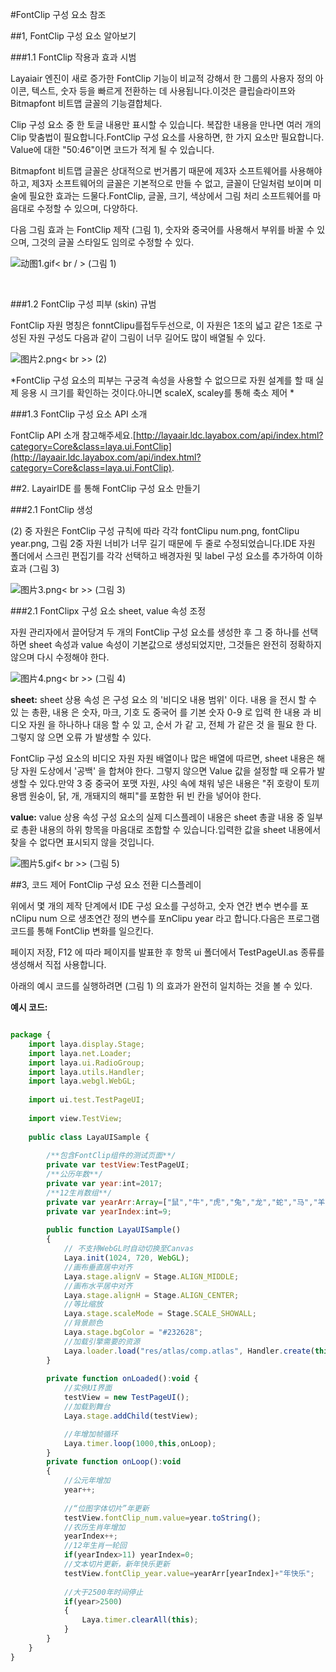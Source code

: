 #FontClip 구성 요소 참조



##1, FontClip 구성 요소 알아보기

###1.1 FontClip 작용과 효과 시범

Layaiair 엔진이 새로 증가한 FontClip 기능이 비교적 강해서 한 그룹의 사용자 정의 아이콘, 텍스트, 숫자 등을 빠르게 전환하는 데 사용됩니다.이것은 클립슬라이프와 Bitmapfont 비트맵 글꼴의 기능결합체다.

Clip 구성 요소 중 한 토글 내용만 표시할 수 있습니다. 복잡한 내용을 만나면 여러 개의 Clip 맞춤법이 필요합니다.FontClip 구성 요소를 사용하면, 한 가지 요소만 필요합니다. Value에 대한 "50:46"이면 코드가 적게 될 수 있습니다.

Bitmapfont 비트맵 글꼴은 상대적으로 번거롭기 때문에 제3자 소프트웨어를 사용해야 하고, 제3자 소프트웨어의 글꼴은 기본적으로 만들 수 없고, 글꼴이 단일처럼 보이며 미술에 필요한 효과는 드물다.FontClip, 글꼴, 크기, 색상에서 그림 처리 소프트웨어를 마음대로 수정할 수 있으며, 다양하다.

다음 그림 효과 는 FontClip 제작 (그림 1), 숫자와 중국어를 사용해서 부위를 바꿀 수 있으며, 그것의 글꼴 스타일도 임의로 수정할 수 있다.

​![动图1.gif](img/1.gif)< br / > (그림 1)

​

###1.2 FontClip 구성 피부 (skin) 규범

FontClip 자원 명칭은 fonntClipu를접두두선으로, 이 자원은 1조의 넓고 같은 1조로 구성된 자원 구성도 다음과 같이 그림이 너무 길어도 많이 배열될 수 있다.

​![图片2.png](img/2.png)< br >>
(2)

*FontClip 구성 요소의 피부는 구궁격 속성을 사용할 수 없으므로 자원 설계를 할 때 실제 응용 시 크기를 확인하는 것이다.아니면 scaleX, scaley를 통해 축소 제어 *

###1.3 FontClip 구성 요소 API 소개

FontClip API 소개 참고해주세요.[http://layaair.ldc.layabox.com/api/index.html?category=Core&class=laya.ui.FontClip](http://layaair.ldc.layabox.com/api/index.html?category=Core&class=laya.ui.FontClip).





##2. LayairIDE 를 통해 FontClip 구성 요소 만들기

###2.1 FontClip 생성

(2) 중 자원은 FontClip 구성 규칙에 따라 각각 fontClipu num.png, fontClipu year.png, 그림 2중 자원 너비가 너무 길기 때문에 두 줄로 수정되었습니다.IDE 자원 폴더에서 스크린 편집기를 각각 선택하고 배경자원 및 label 구성 요소를 추가하여 이하 효과 (그림 3)

​![图片3.png](img/3.png)< br >>
(그림 3)



###2.1 FontClipx 구성 요소 sheet, value 속성 조정

자원 관리자에서 끌어당겨 두 개의 FontClip 구성 요소를 생성한 후 그 중 하나를 선택하면 sheet 속성과 value 속성이 기본값으로 생성되었지만, 그것들은 완전히 정확하지 않으며 다시 수정해야 한다.

​![图片4.png](img/4.png)< br >>
(그림 4)

**sheet:** 
sheet 상용 속성 은 구성 요소 의 '비디오 내용 범위' 이다. 내용 을 전시 할 수 있 는 총환, 내용 은 숫자, 마크, 기호 도 중국어 를 기본 숫자 0-9 로 입력 한 내용 과 비디오 자원 을 하나하나 대응 할 수 있 고, 순서 가 같 고, 전체 가 같은 것 을 필요 한 다. 그렇지 않 으면 오류 가 발생할 수 있다.

FontClip 구성 요소의 비디오 자원 자원 배열이나 많은 배열에 따르면, sheet 내용은 해당 자원 도상에서 '공백' 을 합쳐야 한다. 그렇지 않으면 Value 값을 설정할 때 오류가 발생할 수 있다.만약 3 중 중국어 포맷 자원, 샤잇 속에 채워 넣은 내용은 "쥐 호랑이 토끼 용뱀 원숭이, 닭, 개, 개돼지의 해피"를 포함한 뒤 빈 칸을 넣어야 한다.

**value:**
value 상용 속성 구성 요소의 실제 디스플레이 내용은 sheet 총괄 내용 중 일부로 총환 내용의 하위 항목을 마음대로 조합할 수 있습니다.입력한 값을 sheet 내용에서 찾을 수 없다면 표시되지 않을 것입니다.



​![图片5.gif](img/5.gif)< br >>
(그림 5)



##3, 코드 제어 FontClip 구성 요소 전환 디스플레이

위에서 몇 개의 제작 단계에서 IDE 구성 요소를 구성하고, 숫자 연간 변수 변수를 포nClipu num 으로 생초연간 정의 변수를 포nClipu year 라고 합니다.다음은 프로그램 코드를 통해 FontClip 변화를 일으킨다.

페이지 저장, F12 에 따라 페이지를 발표한 후 항목 ui 폴더에서 TestPageUI.as 종류를 생성해서 직접 사용합니다.

아래의 예시 코드를 실행하려면 (그림 1) 의 효과가 완전히 일치하는 것을 볼 수 있다.

**예시 코드:**


```javascript

package {
	import laya.display.Stage;
	import laya.net.Loader;
	import laya.ui.RadioGroup;
	import laya.utils.Handler;
	import laya.webgl.WebGL;
	
	import ui.test.TestPageUI;
	
	import view.TestView;
	
	public class LayaUISample {
		
		/**包含FontClip组件的测试页面**/
		private var testView:TestPageUI;
  		/**公历年数**/
		private var year:int=2017;
		/**12生肖数组**/
		private var yearArr:Array=["鼠","牛","虎","兔","龙","蛇","马","羊","猴","鸡","狗","猪"];
		private var yearIndex:int=9;
		
		public function LayaUISample() 
		{
			// 不支持WebGL时自动切换至Canvas
			Laya.init(1024, 720, WebGL);
			//画布垂直居中对齐
			Laya.stage.alignV = Stage.ALIGN_MIDDLE;
			//画布水平居中对齐
			Laya.stage.alignH = Stage.ALIGN_CENTER;
			//等比缩放
			Laya.stage.scaleMode = Stage.SCALE_SHOWALL;
			//背景颜色
			Laya.stage.bgColor = "#232628";
			//加载引擎需要的资源
			Laya.loader.load("res/atlas/comp.atlas", Handler.create(this, onLoaded));
		}
		
		private function onLoaded():void {
			//实例UI界面
			testView = new TestPageUI();
			//加载到舞台
			Laya.stage.addChild(testView);

          	//年增加帧循环
			Laya.timer.loop(1000,this,onLoop);
		}
		private function onLoop():void
		{
			//公元年增加
			year++;
			
			//“位图字体切片”年更新
			testView.fontClip_num.value=year.toString();
			//农历生肖年增加
			yearIndex++;
			//12年生肖一轮回
			if(yearIndex>11) yearIndex=0;
			//文本切片更新，新年快乐更新
			testView.fontClip_year.value=yearArr[yearIndex]+"年快乐";
			
			//大于2500年时间停止
			if(year>2500)
			{
				Laya.timer.clearAll(this);
			}
		}
	}
}
```


